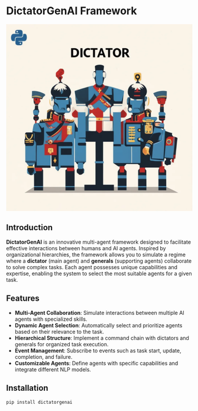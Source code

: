 # DictatorGenAI Framework

![DictatorGenAI Logo](assets/dictator.png)

## Introduction

**DictatorGenAI** is an innovative multi-agent framework designed to facilitate effective interactions between humans and AI agents. Inspired by organizational hierarchies, the framework allows you to simulate a regime where a **dictator** (main agent) and **generals** (supporting agents) collaborate to solve complex tasks. Each agent possesses unique capabilities and expertise, enabling the system to select the most suitable agents for a given task.

## Features

- **Multi-Agent Collaboration**: Simulate interactions between multiple AI agents with specialized skills.
- **Dynamic Agent Selection**: Automatically select and prioritize agents based on their relevance to the task.
- **Hierarchical Structure**: Implement a command chain with dictators and generals for organized task execution.
- **Event Management**: Subscribe to events such as task start, update, completion, and failure.
- **Customizable Agents**: Define agents with specific capabilities and integrate different NLP models.

## Installation

```bash
pip install dictatorgenai